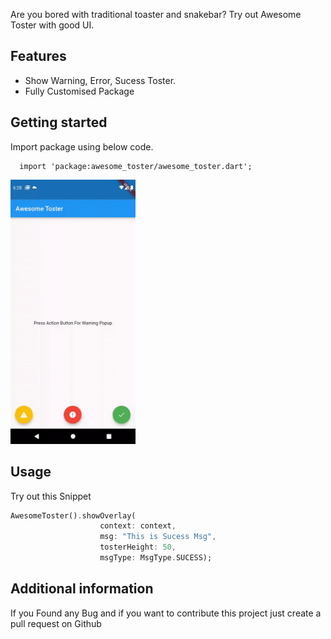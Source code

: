 
<!-- 
This README describes the package. If you publish this package to pub.dev,
this README's contents appear on the landing page for your package.

For information about how to write a good package README, see the guide for
[writing package pages](https://dart.dev/guides/libraries/writing-package-pages). 

For general information about developing packages, see the Dart guide for
[creating packages](https://dart.dev/guides/libraries/create-library-packages)
and the Flutter guide for
[developing packages and plugins](https://flutter.dev/developing-packages). 
-->

Are you bored with traditional toaster and snakebar? Try out Awesome Toster with good UI.

## Features

* Show Warning, Error, Sucess Toster.
* Fully Customised Package

## Getting started
Import package using below code.

```
  import 'package:awesome_toster/awesome_toster.dart';

  ```
<img src="https://raw.githubusercontent.com/MrShailandra/awesome_toster/master/gifs/toster_demo.gif" alt="drawing" width="200"/>


## Usage

Try out this Snippet

```dart
AwesomeToster().showOverlay(
                    context: context,
                    msg: "This is Sucess Msg",
                    tosterHeight: 50,
                    msgType: MsgType.SUCESS);
```

## Additional information

If you Found any Bug and if you want to contribute this project just create a pull request on Github
